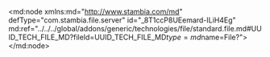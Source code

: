 <?xml version="1.0" encoding="UTF-8"?>
<md:node xmlns:md="http://www.stambia.com/md" defType="com.stambia.file.server" id="_8T1ccP8UEemard-ILiH4Eg" md:ref="../../../global/addons/generic/technologies/file/standard.file.md#UUID_TECH_FILE_MD?fileId=UUID_TECH_FILE_MD$type=md$name=File?">
  <node defType="com.stambia.file.directory" id="_8ah6UP8UEemard-ILiH4Eg" name="source">
    <attribute defType="com.stambia.file.directory.path" id="_8a-mQP8UEemard-ILiH4Eg" value="${/CORE_JAVA_TEMPORARY_FOLDER}$/gcs/source"/>
    <node defType="com.stambia.file.file" id="_8a-mQf8UEemard-ILiH4Eg" name="gcs_test_file">
      <attribute defType="com.stambia.file.file.type" id="_8be8kf8UEemard-ILiH4Eg" value="DELIMITED"/>
      <attribute defType="com.stambia.file.file.charsetName" id="_8botkP8UEemard-ILiH4Eg"/>
      <attribute defType="com.stambia.file.file.lineSeparator" id="_8botkf8UEemard-ILiH4Eg" value="0D0A"/>
      <attribute defType="com.stambia.file.file.fieldSeparator" id="_8botkv8UEemard-ILiH4Eg" value="3B"/>
      <attribute defType="com.stambia.file.file.stringDelimiter" id="_8botk_8UEemard-ILiH4Eg"/>
      <attribute defType="com.stambia.file.file.decimalSeparator" id="_8botlP8UEemard-ILiH4Eg" value="2E"/>
      <attribute defType="com.stambia.file.file.lineToSkip" id="_8botlf8UEemard-ILiH4Eg" value="0"/>
      <attribute defType="com.stambia.file.file.lastLineToSkip" id="_8botlv8UEemard-ILiH4Eg" value="0"/>
      <attribute defType="com.stambia.file.file.header" id="_8botl_8UEemard-ILiH4Eg" value="0"/>
      <attribute defType="com.stambia.file.file.physicalName" id="_JurQ8P8VEemard-ILiH4Eg" value="gcs_test_file.txt"/>
    </node>
    <node defType="com.stambia.file.file" id="_j-61K_8WEemard-ILiH4Eg" name="gcs_test_file_01">
      <attribute defType="com.stambia.file.file.type" id="_j-61LP8WEemard-ILiH4Eg" value="DELIMITED"/>
      <attribute defType="com.stambia.file.file.charsetName" id="_j-61Lf8WEemard-ILiH4Eg"/>
      <attribute defType="com.stambia.file.file.lineSeparator" id="_j-61Lv8WEemard-ILiH4Eg" value="0D0A"/>
      <attribute defType="com.stambia.file.file.fieldSeparator" id="_j-61L_8WEemard-ILiH4Eg" value="3B"/>
      <attribute defType="com.stambia.file.file.stringDelimiter" id="_j-61MP8WEemard-ILiH4Eg"/>
      <attribute defType="com.stambia.file.file.decimalSeparator" id="_j-61Mf8WEemard-ILiH4Eg" value="2E"/>
      <attribute defType="com.stambia.file.file.lineToSkip" id="_j-61Mv8WEemard-ILiH4Eg" value="0"/>
      <attribute defType="com.stambia.file.file.lastLineToSkip" id="_j-61M_8WEemard-ILiH4Eg" value="0"/>
      <attribute defType="com.stambia.file.file.header" id="_j-61NP8WEemard-ILiH4Eg" value="0"/>
      <attribute defType="com.stambia.file.file.physicalName" id="_j-61Nf8WEemard-ILiH4Eg" value="gcs_test_file_01.txt"/>
    </node>
    <node defType="com.stambia.file.file" id="_kFrke_8WEemard-ILiH4Eg" name="gcs_test_file_02">
      <attribute defType="com.stambia.file.file.type" id="_kFrkfP8WEemard-ILiH4Eg" value="DELIMITED"/>
      <attribute defType="com.stambia.file.file.charsetName" id="_kFrkff8WEemard-ILiH4Eg"/>
      <attribute defType="com.stambia.file.file.lineSeparator" id="_kFrkfv8WEemard-ILiH4Eg" value="0D0A"/>
      <attribute defType="com.stambia.file.file.fieldSeparator" id="_kFrkf_8WEemard-ILiH4Eg" value="3B"/>
      <attribute defType="com.stambia.file.file.stringDelimiter" id="_kFrkgP8WEemard-ILiH4Eg"/>
      <attribute defType="com.stambia.file.file.decimalSeparator" id="_kFrkgf8WEemard-ILiH4Eg" value="2E"/>
      <attribute defType="com.stambia.file.file.lineToSkip" id="_kFrkgv8WEemard-ILiH4Eg" value="0"/>
      <attribute defType="com.stambia.file.file.lastLineToSkip" id="_kFrkg_8WEemard-ILiH4Eg" value="0"/>
      <attribute defType="com.stambia.file.file.header" id="_kFrkhP8WEemard-ILiH4Eg" value="0"/>
      <attribute defType="com.stambia.file.file.physicalName" id="_kFrkhf8WEemard-ILiH4Eg" value="gcs_test_file_02.txt"/>
    </node>
    <node defType="com.stambia.file.file" id="_XPnlG_8jEemard-ILiH4Eg" name="gcs_test_file_90">
      <attribute defType="com.stambia.file.file.type" id="_XPnlHP8jEemard-ILiH4Eg" value="DELIMITED"/>
      <attribute defType="com.stambia.file.file.charsetName" id="_XPnlHf8jEemard-ILiH4Eg"/>
      <attribute defType="com.stambia.file.file.lineSeparator" id="_XPnlHv8jEemard-ILiH4Eg" value="0D0A"/>
      <attribute defType="com.stambia.file.file.fieldSeparator" id="_XPnlH_8jEemard-ILiH4Eg" value="3B"/>
      <attribute defType="com.stambia.file.file.stringDelimiter" id="_XPnlIP8jEemard-ILiH4Eg"/>
      <attribute defType="com.stambia.file.file.decimalSeparator" id="_XPnlIf8jEemard-ILiH4Eg" value="2E"/>
      <attribute defType="com.stambia.file.file.lineToSkip" id="_XPnlIv8jEemard-ILiH4Eg" value="0"/>
      <attribute defType="com.stambia.file.file.lastLineToSkip" id="_XPnlI_8jEemard-ILiH4Eg" value="0"/>
      <attribute defType="com.stambia.file.file.header" id="_XPnlJP8jEemard-ILiH4Eg" value="0"/>
      <attribute defType="com.stambia.file.file.physicalName" id="_XPnlJf8jEemard-ILiH4Eg" value="gcs_test_file_90.text"/>
    </node>
    <node defType="com.stambia.file.file" id="_GeHhW_8kEemard-ILiH4Eg" name="gcs_test_file_03">
      <attribute defType="com.stambia.file.file.type" id="_GeHhXP8kEemard-ILiH4Eg" value="DELIMITED"/>
      <attribute defType="com.stambia.file.file.charsetName" id="_GeHhXf8kEemard-ILiH4Eg"/>
      <attribute defType="com.stambia.file.file.lineSeparator" id="_GeHhXv8kEemard-ILiH4Eg" value="0D0A"/>
      <attribute defType="com.stambia.file.file.fieldSeparator" id="_GeHhX_8kEemard-ILiH4Eg" value="3B"/>
      <attribute defType="com.stambia.file.file.stringDelimiter" id="_GeHhYP8kEemard-ILiH4Eg"/>
      <attribute defType="com.stambia.file.file.decimalSeparator" id="_GeHhYf8kEemard-ILiH4Eg" value="2E"/>
      <attribute defType="com.stambia.file.file.lineToSkip" id="_GeHhYv8kEemard-ILiH4Eg" value="0"/>
      <attribute defType="com.stambia.file.file.lastLineToSkip" id="_GeHhY_8kEemard-ILiH4Eg" value="0"/>
      <attribute defType="com.stambia.file.file.header" id="_GeHhZP8kEemard-ILiH4Eg" value="0"/>
      <attribute defType="com.stambia.file.file.physicalName" id="_GeHhZf8kEemard-ILiH4Eg" value="gcs_test_file_03.txt"/>
    </node>
    <node defType="com.stambia.file.file" id="_YS4je_8kEemard-ILiH4Eg" name="gcs_test_file_10">
      <attribute defType="com.stambia.file.file.type" id="_YS4jfP8kEemard-ILiH4Eg" value="DELIMITED"/>
      <attribute defType="com.stambia.file.file.charsetName" id="_YS4jff8kEemard-ILiH4Eg"/>
      <attribute defType="com.stambia.file.file.lineSeparator" id="_YS4jfv8kEemard-ILiH4Eg" value="0D0A"/>
      <attribute defType="com.stambia.file.file.fieldSeparator" id="_YS4jf_8kEemard-ILiH4Eg" value="3B"/>
      <attribute defType="com.stambia.file.file.stringDelimiter" id="_YS4jgP8kEemard-ILiH4Eg"/>
      <attribute defType="com.stambia.file.file.decimalSeparator" id="_YS4jgf8kEemard-ILiH4Eg" value="2E"/>
      <attribute defType="com.stambia.file.file.lineToSkip" id="_YS4jgv8kEemard-ILiH4Eg" value="0"/>
      <attribute defType="com.stambia.file.file.lastLineToSkip" id="_YS4jg_8kEemard-ILiH4Eg" value="0"/>
      <attribute defType="com.stambia.file.file.header" id="_YS4jhP8kEemard-ILiH4Eg" value="0"/>
      <attribute defType="com.stambia.file.file.physicalName" id="_YS4jhf8kEemard-ILiH4Eg" value="gcs_test_file_10.txt"/>
    </node>
  </node>
  <node defType="com.stambia.file.directory" id="_5RIhoP8uEemard-ILiH4Eg" name="target">
    <attribute defType="com.stambia.file.directory.path" id="_7psUcP8uEemard-ILiH4Eg" value="${/CORE_JAVA_TEMPORARY_FOLDER}$/gcs/target"/>
  </node>
</md:node>